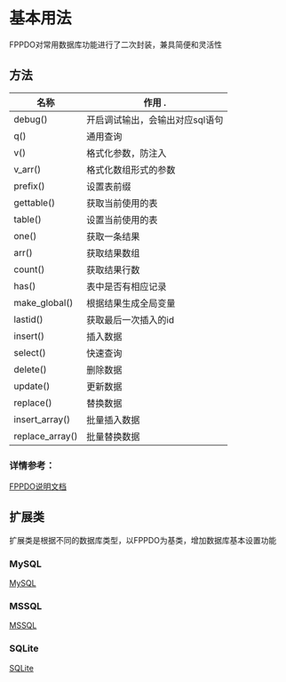 # 基本用法

FPPDO对常用数据库功能进行了二次封装，兼具简便和灵活性

## 方法

|      名称       |          作用        .          |
| --------------- | ------------------------------- |
| debug()         | 开启调试输出，会输出对应sql语句 |
| q()             | 通用查询                        |
| v()             | 格式化参数，防注入              |
| v_arr()         | 格式化数组形式的参数            |
| prefix()        | 设置表前缀                      |
| gettable()      | 获取当前使用的表                |
| table()         | 设置当前使用的表                |
| one()           | 获取一条结果                    |
| arr()           | 获取结果数组                    |
| count()         | 获取结果行数                    |
| has()           | 表中是否有相应记录              |
| make_global()   | 根据结果生成全局变量            |
| lastid()        | 获取最后一次插入的id            |
| insert()        | 插入数据                        |
| select()        | 快速查询                        |
| delete()        | 删除数据                        |
| update()        | 更新数据                        |
| replace()       | 替换数据                        |
| insert_array()  | 批量插入数据                    |
| replace_array() | 批量替换数据                    |



### 详情参考：

[FPPDO说明文档](FPPDO.md)

## 扩展类

扩展类是根据不同的数据库类型，以FPPDO为基类，增加数据库基本设置功能

### MySQL

[MySQL](MySQL.md)

### MSSQL

[MSSQL](MSSQL.md)

### SQLite

[SQLite](SQLite.md)
